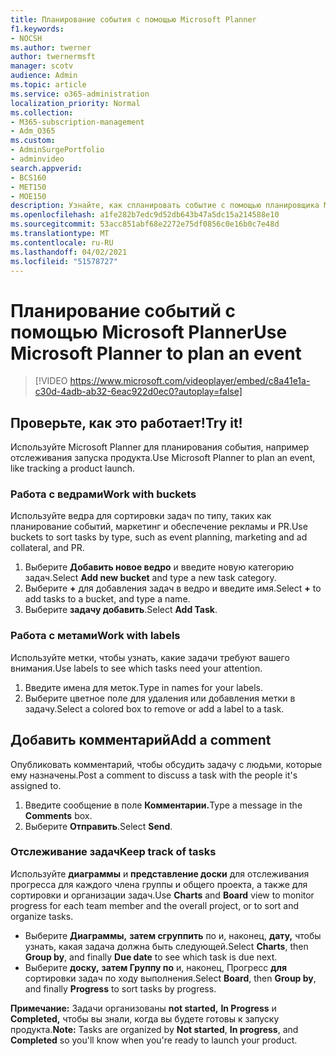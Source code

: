 ```yaml
---
title: Планирование события с помощью Microsoft Planner
f1.keywords:
- NOCSH
ms.author: twerner
author: twernermsft
manager: scotv
audience: Admin
ms.topic: article
ms.service: o365-administration
localization_priority: Normal
ms.collection:
- M365-subscription-management
- Adm_O365
ms.custom:
- AdminSurgePortfolio
- adminvideo
search.appverid:
- BCS160
- MET150
- MOE150
description: Узнайте, как спланировать событие с помощью планировщика Майкрософт.
ms.openlocfilehash: a1fe282b7edc9d52db643b47a5dc15a214588e10
ms.sourcegitcommit: 53acc851abf68e2272e75df0856c0e16b0c7e48d
ms.translationtype: MT
ms.contentlocale: ru-RU
ms.lasthandoff: 04/02/2021
ms.locfileid: "51578727"
---
```

# <a name="use-microsoft-planner-to-plan-an-event"></a><span data-ttu-id="e6a85-103">Планирование событий с помощью Microsoft Planner</span><span class="sxs-lookup"><span data-stu-id="e6a85-103">Use Microsoft Planner to plan an event</span></span>

> [!VIDEO https://www.microsoft.com/videoplayer/embed/c8a41e1a-c30d-4adb-ab32-6eac922d0ec0?autoplay=false]

## <a name="try-it"></a><span data-ttu-id="e6a85-104">Проверьте, как это работает!</span><span class="sxs-lookup"><span data-stu-id="e6a85-104">Try it!</span></span>

<span data-ttu-id="e6a85-105">Используйте Microsoft Planner для планирования события, например отслеживания запуска продукта.</span><span class="sxs-lookup"><span data-stu-id="e6a85-105">Use Microsoft Planner to plan an event, like tracking a product launch.</span></span>

### <a name="work-with-buckets"></a><span data-ttu-id="e6a85-106">Работа с ведрами</span><span class="sxs-lookup"><span data-stu-id="e6a85-106">Work with buckets</span></span>

<span data-ttu-id="e6a85-107">Используйте ведра для сортировки задач по типу, таких как планирование событий, маркетинг и обеспечение рекламы и PR.</span><span class="sxs-lookup"><span data-stu-id="e6a85-107">Use buckets to sort tasks by type, such as event planning, marketing and ad collateral, and PR.</span></span>

1. <span data-ttu-id="e6a85-108">Выберите  **Добавить новое ведро**  и введите новую категорию задач.</span><span class="sxs-lookup"><span data-stu-id="e6a85-108">Select  **Add new bucket**  and type a new task category.</span></span>
2. <span data-ttu-id="e6a85-109">Выберите  **+**  для добавления задач в ведро и введите имя.</span><span class="sxs-lookup"><span data-stu-id="e6a85-109">Select  **+**  to add tasks to a bucket, and type a name.</span></span>
3. <span data-ttu-id="e6a85-110">Выберите  **задачу добавить**.</span><span class="sxs-lookup"><span data-stu-id="e6a85-110">Select  **Add Task**.</span></span>

### <a name="work-with-labels"></a><span data-ttu-id="e6a85-111">Работа с метами</span><span class="sxs-lookup"><span data-stu-id="e6a85-111">Work with labels</span></span>

<span data-ttu-id="e6a85-112">Используйте метки, чтобы узнать, какие задачи требуют вашего внимания.</span><span class="sxs-lookup"><span data-stu-id="e6a85-112">Use labels to see which tasks need your attention.</span></span>

1. <span data-ttu-id="e6a85-113">Введите имена для меток.</span><span class="sxs-lookup"><span data-stu-id="e6a85-113">Type in names for your labels.</span></span>
2. <span data-ttu-id="e6a85-114">Выберите цветное поле для удаления или добавления метки в задачу.</span><span class="sxs-lookup"><span data-stu-id="e6a85-114">Select a colored box to remove or add a label to a task.</span></span>

## <a name="add-a-comment"></a><span data-ttu-id="e6a85-115">Добавить комментарий</span><span class="sxs-lookup"><span data-stu-id="e6a85-115">Add a comment</span></span>

<span data-ttu-id="e6a85-116">Опубликовать комментарий, чтобы обсудить задачу с людьми, которые ему назначены.</span><span class="sxs-lookup"><span data-stu-id="e6a85-116">Post a comment to discuss a task with the people it's assigned to.</span></span>

1. <span data-ttu-id="e6a85-117">Введите сообщение в поле **Комментарии.**</span><span class="sxs-lookup"><span data-stu-id="e6a85-117">Type a message in the  **Comments**  box.</span></span>
2. <span data-ttu-id="e6a85-118">Выберите  **Отправить**.</span><span class="sxs-lookup"><span data-stu-id="e6a85-118">Select  **Send**.</span></span>

### <a name="keep-track-of-tasks"></a><span data-ttu-id="e6a85-119">Отслеживание задач</span><span class="sxs-lookup"><span data-stu-id="e6a85-119">Keep track of tasks</span></span>

<span data-ttu-id="e6a85-120">Используйте  **диаграммы**  и  **представление доски**  для отслеживания прогресса для каждого члена группы и общего проекта, а также для сортировки и организации задач.</span><span class="sxs-lookup"><span data-stu-id="e6a85-120">Use  **Charts**  and  **Board**  view to monitor progress for each team member and the overall project, or to sort and organize tasks.</span></span>

- <span data-ttu-id="e6a85-121">Выберите  **Диаграммы,** **затем сгруппить** по и, наконец, **дату,**  чтобы узнать, какая задача должна быть следующей.</span><span class="sxs-lookup"><span data-stu-id="e6a85-121">Select  **Charts**, then **Group by**, and finally **Due date**  to see which task is due next.</span></span>
- <span data-ttu-id="e6a85-122">Выберите  **доску,** **затем Группу по** и, наконец, Прогресс **для**  сортировки задач по ходу выполнения.</span><span class="sxs-lookup"><span data-stu-id="e6a85-122">Select  **Board**, then **Group by**, and finally **Progress**  to sort tasks by progress.</span></span>

<span data-ttu-id="e6a85-123">**Примечание:**  Задачи организованы  **not started,**  **In Progress** и  **Completed,**  чтобы вы знали, когда вы будете готовы к запуску продукта.</span><span class="sxs-lookup"><span data-stu-id="e6a85-123">**Note:**  Tasks are organized by  **Not started**,  **In progress**, and  **Completed**  so you'll know when you're ready to launch your product.</span></span>